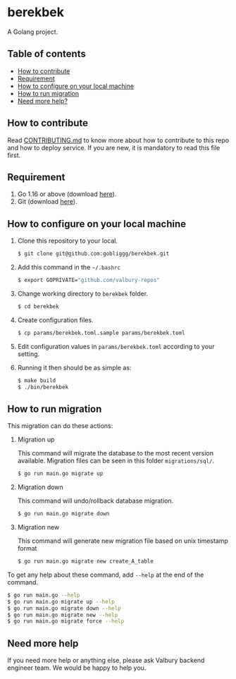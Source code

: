 # berekbek

A Golang project.

## Table of contents
* [How to contribute](#how-to-contribute)
* [Requirement](#requirement)
* [How to configure on your local machine](#how-to-configure-on-your-local-machine)
* [How to run migration](#how-to-run-migration)
* [Need more help?](#need-more-help)


## How to contribute

Read [CONTRIBUTING.md](https://github.com/gobliggg/berekbek/blob/master/CONTRIBUTING.md) to know more about how to contribute to this repo and how to deploy service. If you are new, it is mandatory to read this file first.

## Requirement

1. Go 1.16 or above (download [here](https://golang.org/dl/)).
2. Git (download [here](https://git-scm.com/downloads)).

## How to configure on your local machine

1. Clone this repository to your local.
   ```bash
   $ git clone git@github.com:gobliggg/berekbek.git
   ```
   
2. Add this command in the `~/.bashrc`

   ```bash
   $ export GOPRIVATE="github.com/valbury-repos"
   ```

3. Change working directory to `berekbek` folder.
   ```bash
   $ cd berekbek
   ```

4. Create configuration files.
   ```bash
   $ cp params/berekbek.toml.sample params/berekbek.toml
   ```

5. Edit configuration values in `params/berekbek.toml` according to your setting.

6. Running it then should be as simple as:
    ```bash
    $ make build
    $ ./bin/berekbek
    ```

## How to run migration

This migration can do these actions:

1. Migration up

   This command will migrate the database to the most recent version available. Migration files can be seen in this folder `migrations/sql/`.
   ```bash
   $ go run main.go migrate up
   ```

2. Migration down

   This command will undo/rollback database migration.
   ```bash
   $ go run main.go migrate down
   ```

3. Migration new

   This command will generate new migration file based on unix timestamp format
   ```bash
   $ go run main.go migrate new create_A_table
   ```

To get any help about these command, add `--help` at the end of the command.
```bash
$ go run main.go --help
$ go run main.go migrate up --help
$ go run main.go migrate down --help
$ go run main.go migrate new --help
$ go run main.go migrate force --help
```

## Need more help

If you need more help or anything else, please ask Valbury backend engineer team. We would be happy to help you.
